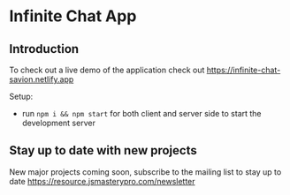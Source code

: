 # Infinite Chat App

## Introduction
To check out a live demo of the application check out https://infinite-chat-savion.netlify.app

Setup:
- run ```npm i && npm start``` for both client and server side to start the development server

## Stay up to date with new projects
New major projects coming soon, subscribe to the mailing list to stay up to date https://resource.jsmasterypro.com/newsletter
